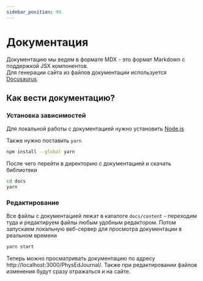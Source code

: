 ```yaml
---
sidebar_position: 99
---
```


# Документация

Документацию мы ведем в формате MDX - это формат Markdown с поддержкой JSX компонентов. \
Для генерации сайта из файлов документации используется [Docusaurus](https://docusaurus.io).

## Как вести документацию?

### Установка зависимостей

Для локальной работы с документацией нужно установить [Node.js](https://nodejs.org)

Также нужно поставить `yarn`

```bash
npm install --global yarn
```

После чего перейти в директорию с документацией и скачать библиотеки

```bash
cd docs
yarn
```

### Редактирование

Все файлы с документацией лежат в каталоге `docs/content` - переходим туда
и редактируем файлы любым удобным редактором.
Потом запускаем локальную веб-сервер для просмотра документации в реальном времени

```bash
yarn start
```

Теперь можно просматривать документацию по адресу http://localhost:3000/PhysEdJournal/. Также при редактировании файлов изменения будут сразу отражаться и на сайте. 